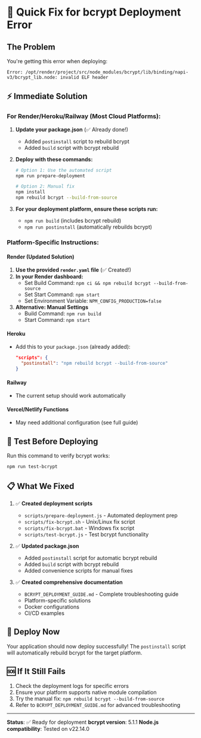 # 🚨 Quick Fix for bcrypt Deployment Error

## The Problem
You're getting this error when deploying:
```
Error: /opt/render/project/src/node_modules/bcrypt/lib/binding/napi-v3/bcrypt_lib.node: invalid ELF header
```

## ⚡ Immediate Solution

### For Render/Heroku/Railway (Most Cloud Platforms):

1. **Update your package.json** (✅ Already done!)
   - Added `postinstall` script to rebuild bcrypt
   - Added `build` script with bcrypt rebuild

2. **Deploy with these commands:**
   ```bash
   # Option 1: Use the automated script
   npm run prepare-deployment
   
   # Option 2: Manual fix
   npm install
   npm rebuild bcrypt --build-from-source
   ```

3. **For your deployment platform, ensure these scripts run:**
   - `npm run build` (includes bcrypt rebuild)
   - `npm run postinstall` (automatically rebuilds bcrypt)

### Platform-Specific Instructions:

#### Render (Updated Solution)
1. **Use the provided `render.yaml` file** (✅ Created!)
2. **In your Render dashboard:**
   - Set Build Command: `npm ci && npm rebuild bcrypt --build-from-source`
   - Set Start Command: `npm start`
   - Set Environment Variable: `NPM_CONFIG_PRODUCTION=false`
3. **Alternative: Manual Settings**
   - Build Command: `npm run build`
   - Start Command: `npm start`

#### Heroku
- Add this to your `package.json` (already added):
  ```json
  "scripts": {
    "postinstall": "npm rebuild bcrypt --build-from-source"
  }
  ```

#### Railway
- The current setup should work automatically

#### Vercel/Netlify Functions
- May need additional configuration (see full guide)

## 🧪 Test Before Deploying

Run this command to verify bcrypt works:
```bash
npm run test-bcrypt
```

## 📋 What We Fixed

1. ✅ **Created deployment scripts**
   - `scripts/prepare-deployment.js` - Automated deployment prep
   - `scripts/fix-bcrypt.sh` - Unix/Linux fix script
   - `scripts/fix-bcrypt.bat` - Windows fix script
   - `scripts/test-bcrypt.js` - Test bcrypt functionality

2. ✅ **Updated package.json**
   - Added `postinstall` script for automatic bcrypt rebuild
   - Added `build` script with bcrypt rebuild
   - Added convenience scripts for manual fixes

3. ✅ **Created comprehensive documentation**
   - `BCRYPT_DEPLOYMENT_GUIDE.md` - Complete troubleshooting guide
   - Platform-specific solutions
   - Docker configurations
   - CI/CD examples

## 🚀 Deploy Now

Your application should now deploy successfully! The `postinstall` script will automatically rebuild bcrypt for the target platform.

## 🆘 If It Still Fails

1. Check the deployment logs for specific errors
2. Ensure your platform supports native module compilation
3. Try the manual fix: `npm rebuild bcrypt --build-from-source`
4. Refer to `BCRYPT_DEPLOYMENT_GUIDE.md` for advanced troubleshooting

---

**Status**: ✅ Ready for deployment
**bcrypt version**: 5.1.1
**Node.js compatibility**: Tested on v22.14.0
